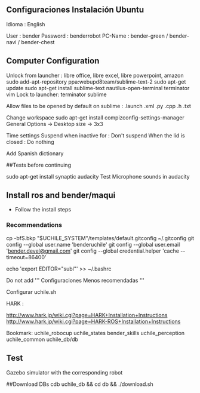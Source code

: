 ## Configuraciones Instalación Ubuntu 
Idioma : English

User : bender
Password : benderrobot
PC-Name : bender-green / bender-navi / bender-chest

## Computer Configuration

Unlock from launcher : libre office, libre excel, libre powerpoint, amazon
sudo add-apt-repository ppa:webupd8team/sublime-text-2
sudo apt-get update
sudo apt-get install sublime-text nautilus-open-terminal terminator vim 
Lock to launcher: terminator sublime 

Allow files to be opened by default on sublime : .launch .xml .py .cpp .h .txt 

Change workspace
sudo apt-get install compizconfig-settings-manager
General Options -> Desktop size -> 3x3

Time settings
Suspend when inactive for : Don't suspend
When the lid is closed : Do nothing

Add Spanish dictionary

##Tests before continuing

sudo apt-get install synaptic audacity
Test Microphone sounds in audacity


## Install ros and bender/maqui

* Follow the install steps

### Recommendations
cp -bfS.bkp "$UCHILE_SYSTEM"/templates/default.gitconfig ~/.gitconfig
git config --global user.name 'benderuchile'
git config --global user.email 'bender.devel@gmail.com'
git config --global credential.helper 'cache --timeout=86400'


echo 'export EDITOR="subl"' >> ~/.bashrc

Do not add ''' Configuraciones Menos recomendadas '''

Configurar uchile.sh

HARK :

http://www.hark.jp/wiki.cgi?page=HARK+Installation+Instructions
http://www.hark.jp/wiki.cgi?page=HARK-ROS+Installation+Instructions

Bookmark:
uchile_robocup
uchile_states
bender_skills
uchile_perception
uchile_common
uchile_db/db

## Test 

Gazebo simulator with the corresponding robot

##Download DBs
cdb uchile_db && cd db && ./download.sh 
